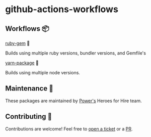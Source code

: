 # github-actions-workflows

## Workflows 📦

[ruby-gem](ruby-gem.md) 💎

Builds using multiple ruby versions, bundler versions, and Gemfile's

[yarn-package](yarn-package.md) 💎

Builds using multiple node versions.

## Maintenance 🚧

These packages are maintained by [Power's](https://github.com/powerhome) Heroes for Hire team.

## Contributing 💙

Contributions are welcome! Feel free to [open a ticket](https://github.com/powerhome/github-actions-workflows/issues/new) or a [PR](https://github.com/powerhome/github-actions-workflows/pulls).
